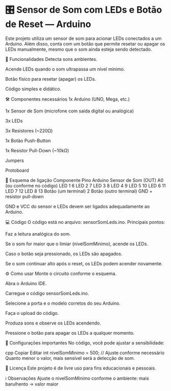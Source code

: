 # 🎛️ Sensor de Som com LEDs e Botão de Reset — Arduino
Este projeto utiliza um sensor de som para acionar LEDs conectados a um Arduino.
Além disso, conta com um botão que permite resetar ou apagar os LEDs manualmente, mesmo que o som ainda esteja sendo detectado.

🚀 Funcionalidades
Detecta sons ambientes.

Acende LEDs quando o som ultrapassa um nível mínimo.

Botão físico para resetar (apagar) os LEDs.

Código simples e didático.

🛠️ Componentes necessários
1x Arduino (UNO, Mega, etc.)

1x Sensor de Som (microfone com saída digital ou analógica)

3x LEDs

3x Resistores (~220Ω)

1x Botão Push-Button

1x Resistor Pull-Down (~10kΩ)

Jumpers

Protoboard

🔌 Esquema de ligação
Componente	Pino Arduino
Sensor de Som (OUT)	A0 (ou conforme no código)
LED 1 6
LED 2 7
LED 3	8
LED 4	9
LED 5	10
LED 6 11
LED 7 12
LED 8 13
Botão (um terminal)	2
Botão (outro terminal)	GND + resistor pull-down

GND e VCC do sensor e LEDs devem ser ligados adequadamente ao Arduino.

💻 Código
O código está no arquivo: sensorSomLeds.ino.
Principais pontos:

Faz a leitura analógica do som.

Se o som for maior que o limiar (nivelSomMinimo), acende os LEDs.

Caso o botão seja pressionado, os LEDs são apagados.

Se o som continuar alto após o reset, os LEDs podem acender novamente.

⚙️ Como usar
Monte o circuito conforme o esquema.

Abra o Arduino IDE.

Carregue o código sensorSomLeds.ino.

Selecione a porta e o modelo corretos do seu Arduino.

Faça o upload do código.

Produza sons e observe os LEDs acendendo.

Pressione o botão para apagar os LEDs a qualquer momento.

📝 Configurações importantes
No código, você pode ajustar a sensibilidade:

cpp
Copiar
Editar
int nivelSomMinimo = 500; // Ajuste conforme necessário
Quanto menor o valor, mais sensível será a detecção de som.

📄 Licença
Este projeto é de livre uso para fins educacionais e pessoais.

ℹ️ Observações
Ajuste o nivelSomMinimo conforme o ambiente: mais barulhento → valor maior
